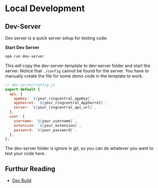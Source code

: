 # Local Development

Dev-Server
---
Dev server is a quick server setup for testing code.

**Start Dev Server**
```bash
npm run dev-server
```

This will copy the dev-server-template to dev-server folder and start the server. Notice that `./config` cannot be found for the server. You have to manually create the file for some demo code in the template to work.


```javascript
// dev-server/config.js
export default {
  api: {
    appKey: `${your_ringcentral_appKey}`,
    appSecret: `${your_ringcentral_AppSecret}`,
    server: `${your_ringcentral_api_url}`,
  },
  user: {
    username: `${your_username}`,
    extension: `${your_extension}`,
    password: `${your_password}`,
  },
};

```

The dev-server folder is ignore in git, so you can do whatever you want to test your code here.

Furthur Reading
---

- [Dev Build](dev-build.md)
